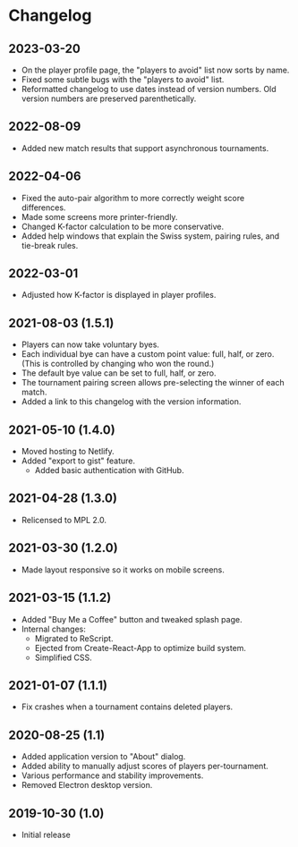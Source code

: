 # Changelog

## 2023-03-20

- On the player profile page, the "players to avoid" list now sorts by name.
- Fixed some subtle bugs with the "players to avoid" list.
- Reformatted changelog to use dates instead of version numbers. Old version
  numbers are preserved parenthetically.

## 2022-08-09

- Added new match results that support asynchronous tournaments.

## 2022-04-06

- Fixed the auto-pair algorithm to more correctly weight score differences.
- Made some screens more printer-friendly.
- Changed K-factor calculation to be more conservative.
- Added help windows that explain the Swiss system, pairing rules, and tie-break
  rules.

## 2022-03-01

- Adjusted how K-factor is displayed in player profiles.

## 2021-08-03 (1.5.1)

- Players can now take voluntary byes.
- Each individual bye can have a custom point value: full, half, or zero. (This
  is controlled by changing who won the round.)
- The default bye value can be set to full, half, or zero.
- The tournament pairing screen allows pre-selecting the winner of each match.
- Added a link to this changelog with the version information.

## 2021-05-10 (1.4.0)

- Moved hosting to Netlify.
- Added "export to gist" feature.
  - Added basic authentication with GitHub.

## 2021-04-28 (1.3.0)

- Relicensed to MPL 2.0.

## 2021-03-30 (1.2.0)

- Made layout responsive so it works on mobile screens.

## 2021-03-15 (1.1.2)

- Added "Buy Me a Coffee" button and tweaked splash page.
- Internal changes:
  - Migrated to ReScript.
  - Ejected from Create-React-App to optimize build system.
  - Simplified CSS.

## 2021-01-07 (1.1.1)

- Fix crashes when a tournament contains deleted players.

## 2020-08-25 (1.1)

- Added application version to "About" dialog.
- Added ability to manually adjust scores of players per-tournament.
- Various performance and stability improvements.
- Removed Electron desktop version.

## 2019-10-30 (1.0)

- Initial release
